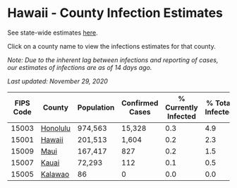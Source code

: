 # Hawaii - County Infection Estimates

See state-wide estimates [here](/infections/us-hi).

Click on a county name to view the infections estimates for that county.

*Note: Due to the inherent lag between infections and reporting of cases, our estimates of infections are as of 14 days ago.*

*Last updated: November 29, 2020*

|   FIPS Code |               County |   Population |   Confirmed Cases |   % Currently Infected |   % Total Infected |
|-------------|----------------------|--------------|-------------------|------------------------|--------------------|
|       15003 | [Honolulu](honolulu) |      974,563 |            15,328 |                    0.3 |                4.9 |
|       15001 |     [Hawaii](hawaii) |      201,513 |             1,604 |                    0.2 |                2.3 |
|       15009 |         [Maui](maui) |      167,417 |               827 |                    0.2 |                1.5 |
|       15007 |       [Kauai](kauai) |       72,293 |               112 |                    0.1 |                0.5 |
|       15005 |   [Kalawao](kalawao) |           86 |                 0 |                    0.0 |                0.0 |